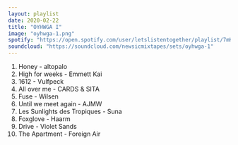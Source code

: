 ```yaml
---
layout: playlist
date: 2020-02-22
title: "OYHWGA I"
image: "oyhwga-1.png"
spotify: "https://open.spotify.com/user/letslistentogether/playlist/7mKYO8JF6x7An3lFnyFHFW"
soundcloud: "https://soundcloud.com/newsicmixtapes/sets/oyhwga-1"
---
```


<ol>
    <li>Honey - altopalo</li>
    <li>High for weeks - Emmett Kai</li>
    <li>1612 - Vulfpeck</li>
    <li>All over me - CARDS & SITA</li>
    <li>Fuse - Wilsen</li>
    <li>Until we meet again - AJMW</li>
    <li>Les Sunlights des Tropiques - Suna</li>
    <li>Foxglove - Haarm</li>
    <li>Drive - Violet Sands</li>
    <li>The Apartment - Foreign Air</li>
</ol>